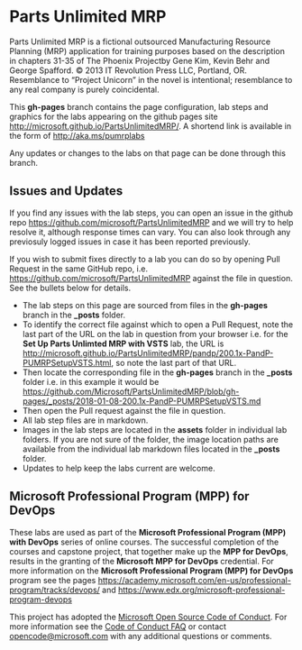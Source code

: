 ﻿# Parts Unlimited MRP #

Parts Unlimited MRP is a fictional outsourced Manufacturing Resource Planning (MRP) application for training purposes based on the description in chapters 31-35 of The Phoenix Projectby Gene Kim, Kevin Behr and George Spafford. © 2013 IT Revolution Press LLC, Portland, OR. Resemblance to “Project Unicorn” in the novel is intentional; resemblance to any real company is purely coincidental.

This **gh-pages** branch contains the page configuration, lab steps and graphics for the labs appearing on the github pages site <a href="http://microsoft.github.io/PartsUnlimitedMRP/" target="_blank"><span style="color: #0066cc;" color="#0066cc">http://microsoft.github.io/PartsUnlimitedMRP/</span></a>. A shortend link is available in the form of <a href="http://aka.ms/pumrplabs" target="_blank"><span style="color: #0066cc;" color="#0066cc">http://aka.ms/pumrplabs</span></a>

Any updates or changes to the labs on that page can be done through this branch.


## Issues and Updates

If you find any issues with the lab steps, you can open an issue in the github repo <a href="https://github.com/microsoft/PartsUnlimitedMRP" target="_blank"><span style="color: #0066cc;" color="#0066cc">https://github.com/microsoft/PartsUnlimitedMRP</span></a> and we will try to help resolve it, although response times can vary. You can also look through any previosuly logged issues in case it has been reported previously.

If you wish to submit fixes directly to a lab you can do so by opening Pull Request in the same GitHub repo, i.e. <a href="https://github.com/microsoft/PartsUnlimitedMRP" target="_blank"><span style="color: #0066cc;" color="#0066cc">https://github.com/microsoft/PartsUnlimitedMRP</span></a> against the file in question. See the bullets below for details.

- The lab steps on this page are sourced from files in the **gh-pages** branch in the **_posts** folder. 
- To identify the correct file against which to open a Pull Request, note the last part of the URL on the lab in question from your browser i.e. for the **Set Up Parts Unlimted MRP with VSTS** lab, the URL is <a href="http://microsoft.github.io/PartsUnlimitedMRP/pandp/200.1x-PandP-PUMRPSetupVSTS.html" target="_blank"><span style="color: #0066cc;" color="#0066cc">http://microsoft.github.io/PartsUnlimitedMRP/pandp/200.1x-PandP-PUMRPSetupVSTS.html</span></a>, so note the last part of that URL. 
- Then locate the corresponding file in the **gh-pages** branch in the **_posts** folder i.e. in this example it would be <a href="https://github.com/Microsoft/PartsUnlimitedMRP/blob/gh-pages/_posts/2018-01-08-200.1x-PandP-PUMRPSetupVSTS.md" target="_blank"><span style="color: #0066cc;" color="#0066cc">https://github.com/Microsoft/PartsUnlimitedMRP/blob/gh-pages/_posts/2018-01-08-200.1x-PandP-PUMRPSetupVSTS.md</span></a> 
- Then open the Pull request against the file in question.
- All lab step files are in markdown.
- Images in the lab steps are located in the **assets** folder in individual lab folders. If you are not sure of the folder, the image location paths are available from the individual lab markdown files located in the **_posts** folder. 
- Updates to help keep the labs current are welcome.


## Microsoft Professional Program (MPP) for DevOps

These labs are used as part of the **Microsoft Professional Program (MPP) with DevOps** series of online courses. The successful completion of the courses and capstone project, that together make up the **MPP for DevOps**, results in the granting of the **Microsoft MPP for DevOps** credential. For more information on the **Microsoft Professional Program (MPP) for DevOps** program see the pages <a href="https://academy.microsoft.com/en-us/professional-program/tracks/devops/ " target="_blank"><span style="color: #0066cc;" color="#0066cc">https://academy.microsoft.com/en-us/professional-program/tracks/devops/ </span></a> and <a href="https://www.edx.org/microsoft-professional-program-devops " target="_blank"><span style="color: #0066cc;" color="#0066cc">https://www.edx.org/microsoft-professional-program-devops</span></a> 


This project has adopted the [Microsoft Open Source Code of Conduct](https://opensource.microsoft.com/codeofconduct/). For more information see the [Code of Conduct FAQ](https://opensource.microsoft.com/codeofconduct/faq/) or contact [opencode@microsoft.com](mailto:opencode@microsoft.com) with any additional questions or comments.